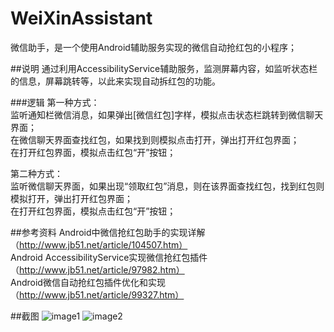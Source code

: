 # WeiXinAssistant
微信助手，是一个使用Android辅助服务实现的微信自动抢红包的小程序；  

##说明
通过利用AccessibilityService辅助服务，监测屏幕内容，如监听状态栏的信息，屏幕跳转等，以此来实现自动拆红包的功能。  

###逻辑
第一种方式：  
监听通知栏微信消息，如果弹出[微信红包]字样，模拟点击状态栏跳转到微信聊天界面；  
在微信聊天界面查找红包，如果找到则模拟点击打开，弹出打开红包界面；  
在打开红包界面，模拟点击红包“开”按钮；  

第二种方式：  
监听微信聊天界面，如果出现“领取红包”消息，则在该界面查找红包，找到红包则模拟打开，弹出打开红包界面；  
在打开红包界面，模拟点击红包“开”按钮；  

##参考资料
Android中微信抢红包助手的实现详解（http://www.jb51.net/article/104507.htm）  
Android AccessibilityService实现微信抢红包插件 （http://www.jb51.net/article/97982.htm）  
Android微信自动抢红包插件优化和实现 （http://www.jb51.net/article/99327.htm）

##截图
![image1](https://github.com/ZhangSir/WeiXinAssistant/blob/master/Screenshot_2017-02-23-17-38-23.png)
![image2](https://github.com/ZhangSir/WeiXinAssistant/blob/master/Screenshot_2017-02-23-17-38-38.png)